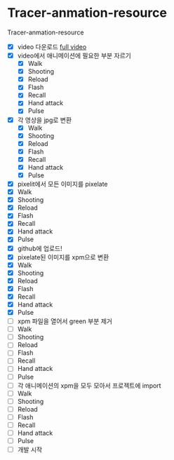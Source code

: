 # Tracer-anmation-resource
Tracer-anmation-resource

- [x] video 다운로드 [full video](https://youtu.be/Rg69MVNdF_A?feature=shared)
- [x] video에서 애니메이션에 필요한 부분 자르기
  - [x] Walk
  - [x]  Shooting
  - [x] Reload
  - [x] Flash
  - [x] Recall
  - [x] Hand attack
  - [x] Pulse
- [x] 각 영상을 jpg로 변환
  - [x] Walk
  - [x]  Shooting
  - [x] Reload
  - [x] Flash
  - [x] Recall
  - [x] Hand attack
  - [x] Pulse
- [x]  pixelit에서 모든 이미지를 pixelate
  - [x] Walk
  - [x]  Shooting
  - [x] Reload
  - [x] Flash
  - [x] Recall
  - [x] Hand attack
  - [x] Pulse
- [x] github에 업로드!
- [x]  pixelate된 이미지를 xpm으로 변환
  - [x] Walk
  - [x]  Shooting
  - [x] Reload
  - [x] Flash
  - [x] Recall
  - [x] Hand attack
  - [x] Pulse
- [ ]  xpm 파일을 열어서 green 부분 제거
  - [ ] Walk
  - [ ]  Shooting
  - [ ] Reload
  - [ ] Flash
  - [ ] Recall
  - [ ] Hand attack
  - [ ] Pulse
- [ ]  각 애니메이션의 xpm을 모두 모아서 프로젝트에 import
  - [ ] Walk
  - [ ]  Shooting
  - [ ] Reload
  - [ ] Flash
  - [ ] Recall
  - [ ] Hand attack
  - [ ] Pulse
- [ ]  개발 시작
